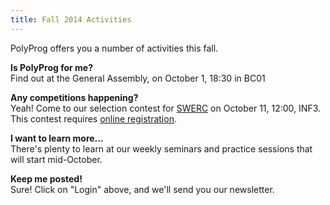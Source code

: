 ```yaml
---
title: Fall 2014 Activities
---
```


PolyProg offers you a number of activities this fall.

**Is PolyProg for me?**  
Find out at the General Assembly, on October 1, 18:30 in BC01

**Any competitions happening?**  
Yeah! Come to our selection contest for [SWERC](http://swerc.eu/) on October 11, 12:00, INF3. This contest requires [online registration](http://swerc.hc2.ch/).

**I want to learn more...**  
There's plenty to learn at our weekly seminars and practice sessions that will start mid-October.

**Keep me posted!**  
Sure! Click on "Login" above, and we'll send you our newsletter.
